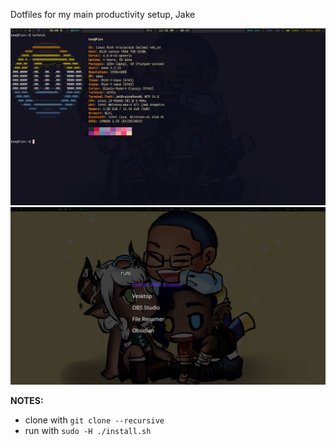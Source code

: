 Dotfiles for my main productivity setup, Jake

![Main Look](assets/terminal.png)
![D Menu](assets/tofi.png)

**NOTES:** 
- clone with ```git clone --recursive```
- run with ```sudo -H ./install.sh``` 
